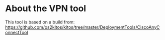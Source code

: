 # About the VPN tool

This tool is based on a build from: https://github.com/os2kitos/kitos/tree/master/DeploymentTools/CiscoAnyConnectTool
